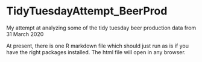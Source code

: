 # TidyTuesdayAttempt_BeerProd
My attempt at analyzing some of the tidy tuesday beer production data from 31 March 2020

At present, there is one R markdown file which should just run as is if you have the right packages installed.
The html file will open in any browser.
